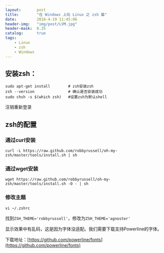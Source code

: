 ```yaml
---
layout:       post
title:        "在 Windows 上玩 Linux 之 zsh 篇"
date:         2018-4-19 11:45:06
header-img:   "img/post/LVM.jpg"
header-mask:  0.35
catalog:      true
tags:
    - Linux 
    - zsh
    - Windows
---
```


## 安装zsh：
    
```shell
sudo apt-get install        # zsh安装zsh
zsh --version               # 确认是否安装成功
sudo chsh -s $(which zsh)   #设置zsh为默认shell
```
注销重新登录
## zsh的配置
### 通过curl安装
```shell
curl -L https://raw.github.com/robbyrussell/oh-my-zsh/master/tools/install.sh | sh
```
### 通过wget安装
```shell
wget https://raw.github.com/robbyrussell/oh-my-zsh/master/tools/install.sh -O - | sh
```

### 修改主题
```shell
vi ~/.zshrc
```
找到`ZSH_THEME='robbyrussell'`，修改为`ZSH_THEME='agnoster'`

显示效果中有乱码，这是因为字体没适配。我们需要下载支持Powerline的字体。

下载地址：[https://github.com/powerline/fonts](https://github.com/powerline/fonts)
